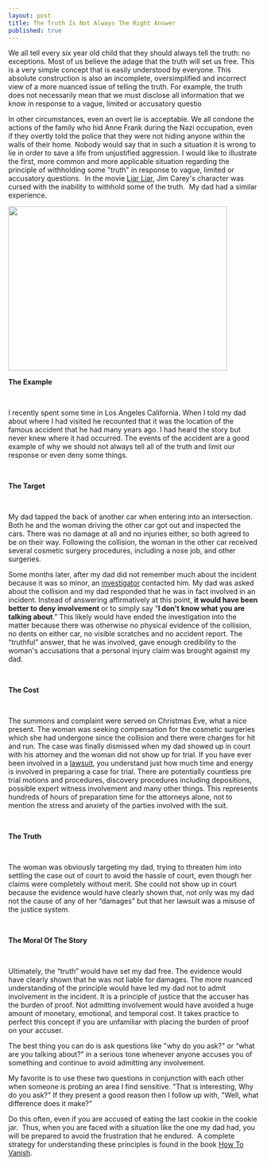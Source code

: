 ```yaml
---
layout: post
title: The Truth Is Not Always The Right Answer
published: true
---
```

<p><!-- 		@page { size: 8.5in 11in; margin: 0.79in } 		P { margin-bottom: 0.08in } --></p>
<p style="margin-bottom: 0in;">We all tell every six year old child that they should always tell the truth: no exceptions.  Most of us believe the adage that the truth will set us free.  This is a very simple concept that is easily understood by everyone.  This absolute construction is also an incomplete, oversimplified and incorrect view of a more nuanced issue of telling the truth.  For example, the truth does not necessarily mean that we must disclose all information that we know in response to a vague, limited or accusatory questio</p>
<p style="margin-bottom: 0in;">In other circumstances, even an overt lie is acceptable.  We all condone the actions of the family who hid Anne Frank during the Nazi occupation, even if they overtly told the police that they were not hiding anyone within the walls of their home.  Nobody would say that in such a situation it is wrong to lie in order to save a life from unjustified aggression.  I would like to illustrate the first, more common and more applicable situation regarding the principle of withholding some "truth" in response to vague, limited or accusatory questions.  In the movie <a title="Liar Liar" href="http://www.howtovanish.com/LiarLiarBook" target="_blank">Liar Liar</a>, Jim Carey's character was cursed with the inability to withhold some of the truth.  My dad had a similar experience.</p>
<p style="margin-bottom: 0in;"><img class="aligncenter" title="truth or consequences" src="{{ site.baseurl }}/images/truth-consequences.jpg" alt="" width="440" height="330" /></p>
<p style="margin-bottom: 0in;"><strong>The Example</strong></p>
<p style="margin-bottom: 0in;">&nbsp;</p>
<p style="margin-bottom: 0in;">I recently spent some time in Los Angeles California.  When I told my dad about where I had visited he recounted that it was the location of the famous accident that he had many years ago.  I had heard the story but never knew where it had occurred.  The events of the accident are a good example of why we should not always tell all of the truth and limit our response or even deny some things.</p>
<p style="margin-bottom: 0in;">&nbsp;</p>
<p style="margin-bottom: 0in;"><strong>The Target</strong></p>
<p style="margin-bottom: 0in;">&nbsp;</p>
<p style="margin-bottom: 0in;">My dad tapped the back of another car when entering into an intersection.  Both he and the woman driving the other car got out and inspected the cars.  There was no damage at all and no injuries either, so both agreed to be on their way. Following the collision, the woman in the other car received several cosmetic surgery procedures, including a nose job, and other surgeries.</p>
<p style="margin-bottom: 0in;">Some months later, after my dad did not remember much about the incident because it was so minor, an <a title="Avoid Private Investigators" href="http://www.howtovanish.com/2009/08/avoid-private-investigators/" target="_blank">investigator</a> contacted him.  My dad was asked about the collision and my dad responded that he was in fact involved in an incident.  Instead of answering affirmatively at this point, <strong>it would have been better to deny involvement</strong> or to simply say “<strong>I don't know what you are talking about</strong>.”  This likely would have ended the investigation into the matter because there was otherwise no physical evidence of the collision, no dents on either car, no visible scratches and no accident report.  The “truthful” answer, that he was involved, gave enough credibility to the woman's accusations that a personal injury claim was brought against my dad.</p>
<p style="margin-bottom: 0in;">&nbsp;</p>
<p style="margin-bottom: 0in;"><strong>The Cost</strong></p>
<p style="margin-bottom: 0in;">&nbsp;</p>
<p style="margin-bottom: 0in;">The summons and complaint were served on Christmas Eve, what a nice present.  The woman was seeking compensation for the cosmetic surgeries which she had undergone since the collision and there were charges for hit and run.  The case  was finally dismissed when my dad showed up in court with his attorney and the woman did not show up for trial.  If you have ever been involved in a <a href="http://www.howtovanish.com/LegalServices">lawsuit</a>, you understand just how much time and energy is involved in preparing a case for trial.  There are potentially countless pre trial motions and procedures, discovery procedures including depositions, possible expert witness involvement and many other things.  This represents hundreds of hours of preparation time for the attorneys alone, not to mention the stress and anxiety of the parties involved with the suit.</p>
<p style="margin-bottom: 0in;">&nbsp;</p>
<p style="margin-bottom: 0in;"><strong>The Truth</strong></p>
<p style="margin-bottom: 0in;">&nbsp;</p>
<p style="margin-bottom: 0in;">The woman was obviously targeting my dad, trying to threaten him into settling the case out of court to avoid the hassle of court, even though her claims were completely without merit.  She could not show up in court because the evidence would have clearly shown that, not only was my dad not the cause of any of her “damages” but that her lawsuit was a misuse of the justice system.</p>
<p style="margin-bottom: 0in;">&nbsp;</p>
<p style="margin-bottom: 0in;"><strong>The Moral Of The Story</strong></p>
<p style="margin-bottom: 0in;">&nbsp;</p>
<p style="margin-bottom: 0in;">Ultimately, the “truth” would have set my dad free.  The evidence would have clearly shown that he was not liable for damages.  The more nuanced understanding of the principle would have led my dad not to admit involvement in the incident.  It is a principle of justice that the accuser has the burden of proof.  Not admitting involvement would have avoided a huge amount of monetary, emotional, and temporal cost.  It takes practice to perfect this concept if you are unfamiliar with placing the burden of proof on your accuser.</p>
<p style="margin-bottom: 0in;">The best thing you can do is ask questions like "why do you ask?" or “what are you talking about?” in a serious tone whenever anyone accuses you of something and continue to avoid admitting any involvement.</p>
<p style="margin-bottom: 0in;">My favorite is to use these two questions in conjunction with each other when someone is probing an area I find sensitive. "That is interesting, Why do you ask?" If they present a good reason then I follow up with, "Well, what difference does it make?"</p>
<p style="margin-bottom: 0in;">Do this often, even if you are accused of eating the last cookie in the cookie jar.  Thus, when you are faced with a situation like the one my dad had, you will be prepared to avoid the frustration that he endured.  A complete strategy for understanding these principles is found in the book <a href="http://www.howtovanish.com/HTVBook">How To Vanish</a>.</p>
<p style="margin-bottom: 0in;">&nbsp;</p>
